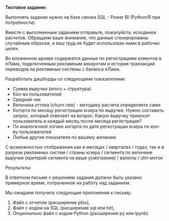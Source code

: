 **Тестовое задание:**

Выполнять задание нужно на базе связки SQL - Power BI (Python/R при потребности).

Вместе с выполненным заданием отправьте, пожалуйста, исходники расчетов.
Обращаем ваше внимание, что данные сгенерированы случайным образом, и ваш труд не будет использован нами в рабочих целях.

Во вложенном архиве содержатся данные по регистрациям клиентов в еЛама, подключенным рекламным аккаунтам и история транзакций переводов на рекламные системы с баланса еЛама.

Разработать дэшборды со следующими показателями:

- Сумма выручки (итого + структура)
- Кол-во пользователей
- Средний чек
- Величина оттока (churn rate) - методику расчета определяете сами
- Когорта по месяцу регистрации юзера по выручке. Нужно составить запрос, который отвечает на вопрос: Какую выручку приносит пользователь в каждый месяц после месяца регистрации?
- По аналогичной логике когорта по дате регистрации юзера по кол-ву пользователей
- Любые другие показатели по вашему желанию

С возможностью отображения как в месяцах / кварталах / годах, так и в разрезе рекламных систем / страны юзера / сегмента по величине выручки (критерий сегмента на ваше усмотрение) / валюты / utm меток

Результаты:

В ответном письме с решением задания должно быть указано примерное время, потраченное на работу над заданием.

Мы ожидаем получить следующие приложения к письму:
1.	Файл с отчетом (расширение pbix),
2.	Файл с кодом на SQL (расширение sql или txt),
3.	Опционально файл с кодом Python (расширение py или ipynb).

